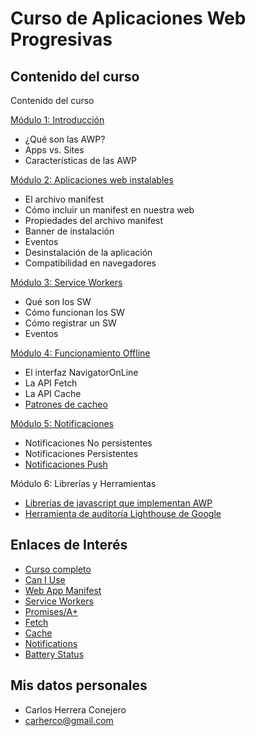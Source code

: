 # Curso de Aplicaciones Web Progresivas

## Contenido del curso

Contenido del curso

[Módulo 1: Introducción](introduccion.md)
- ¿Qué son las AWP?
- Apps vs. Sites
- Características de las AWP

[Módulo 2: Aplicaciones web instalables](manifest.md)
- El archivo manifest
- Cómo incluir un manifest en nuestra web
- Propiedades del archivo manifest
- Banner de instalación
- Eventos
- Desinstalación de la aplicación
- Compatibilidad en navegadores

[Módulo 3: Service Workers](service_workers.md)
- Qué son los SW
- Cómo funcionan los SW
- Cómo registrar un SW
- Eventos

[Módulo 4: Funcionamiento Offline](offline.md)
- El interfaz NavigatorOnLine
- La API Fetch
- La API Cache
- [Patrones de cacheo](patrones_cacheo.md)

[Módulo 5: Notificaciones](notificaciones.md)
- Notificaciones No persistentes
- Notificaciones Persistentes
- [Notificaciones Push](notificaciones_push.md)

Módulo 6: Librerías y Herramientas
- [Librerías de javascript que implementan AWP](workbox.md)
- [Herramienta de auditoría Lighthouse de Google](auditoria.md)

## Enlaces de Interés

- [Curso completo](https://github.com/carherco/curso-awp)
- [Can I Use](https://caniuse.com/)
- [Web App Manifest](https://www.w3.org/TR/appmanifest/)
- [Service Workers](https://developer.mozilla.org/es/docs/Web/API/Service_Worker_API)
- [Promises/A+](https://github.com/carherco/curso-promesas)
- [Fetch](https://developer.mozilla.org/en-US/docs/Web/API/Fetch_API)
- [Cache](https://developer.mozilla.org/en-US/docs/Web/API/Cache)
- [Notifications](https://developer.mozilla.org/en-US/docs/Web/API/Notifications_API)
- [Battery Status](https://w3c.github.io/battery/)

## Mis datos personales

- Carlos Herrera Conejero
- carherco@gmail.com